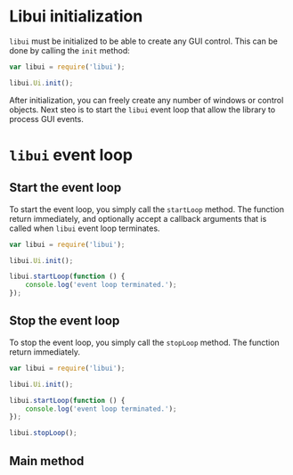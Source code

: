 # Libui initialization

`libui` must be initialized to be able to create any GUI control.
This can be done by calling the `init` method:

```js
var libui = require('libui');

libui.Ui.init();
```

After initialization, you can freely create any number of windows or control objects. Next steo is to start the `libui` event loop that allow the library to process GUI events.


# `libui` event loop



## Start the event loop

To start the event loop, you simply call the `startLoop` method. The function return immediately, and optionally accept a callback arguments that is called when `libui` event loop terminates.


```js
var libui = require('libui');

libui.Ui.init();

libui.startLoop(function () {
	console.log('event loop terminated.');
});
```

## Stop the event loop

To stop the event loop, you simply call the `stopLoop` method. The function return immediately.


```js
var libui = require('libui');

libui.Ui.init();

libui.startLoop(function () {
	console.log('event loop terminated.');
});

libui.stopLoop();
```

## Main method
